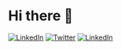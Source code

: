 # Hi there :wave:


[![LinkedIn](https://img.shields.io/badge/R%C3%A9sum%C3%A9-f85149?style=for-the-badge)](./RESEME_ENGLISH.md)
[![Twitter](https://img.shields.io/badge/Twitter-1DA1F2?style=for-the-badge&logo=twitter&logoColor=white)](https://twitter.com/onlydan2y)
[![LinkedIn](https://img.shields.io/badge/LinkedIn-0077B5?style=for-the-badge&logo=linkedin&logoColor=white)](https://www.linkedin.com/in/daniel-hsieh-501023112)


